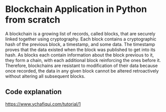 # Blockchain Application in Python from scratch
A blockchain is a growing list of records, called blocks, that are securely linked together using cryptography. Each block contains a cryptographic hash of the previous block, a timestamp, and some data. The timestamp proves that the data existed when the block was published to get into its hash. As blocks each contain information about the block previous to it, they form a chain, with each additional block reinforcing the ones before it. Therefore, blockchains are resistant to modification of their data because once recorded, the data in any given block cannot be altered retroactively without altering all subsequent blocks.

## Code explanation
https://www.ychafiqui.com/tutorial/1
